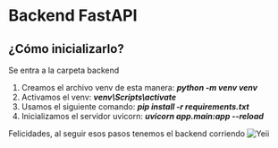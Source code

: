 # Backend FastAPI

## ¿Cómo inicializarlo?

Se entra a la carpeta backend

1. Creamos el archivo venv de esta manera: ***python -m venv venv***
2. Activamos el venv: ***venv\Scripts\activate***
3. Usamos el siguiente comando: ***pip install -r requirements.txt***
4. Inicializamos el servidor uvicorn: ***uvicorn app.main:app --reload***

Felicidades, al seguir esos pasos tenemos el backend corriendo
![Yeii](https://i.pinimg.com/originals/2e/85/18/2e8518b3d3c5669c55125c71e2f6e81f.gif)

